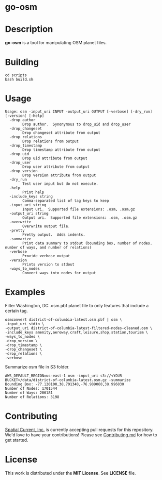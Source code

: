 # go-osm

# Description

**go-osm** is a tool for manipulating OSM planet files.

# Building

```
cd scripts
bash build.sh
```

# Usage

```
Usage: osm -input_uri INPUT -output_uri OUTPUT [-verbose] [-dry_run] [-version] [-help]
  -drop_author
    	Drop author.  Synonymous to drop_uid and drop_user
  -drop_changeset
    	Drop changeset attribute from output
  -drop_relations
    	Drop relations from output
  -drop_timestamp
    	Drop timestamp attribute from output
  -drop_uid
    	Drop uid attribute from output
  -drop_user
    	Drop user attribute from output
  -drop_version
    	Drop version attribute from output
  -dry_run
    	Test user input but do not execute.
  -help
    	Print help
  -include_keys string
    	Comma-separated list of tag keys to keep
  -input_uri string
    	Input uri.  Supported file extensions: .osm, .osm.gz
  -output_uri string
    	Output uri.  Supported file extensions: .osm, .osm.gz
  -overwrite
    	Overwrite output file.
  -pretty
    	Pretty output.  Adds indents.
  -summarize
    	Print data summary to stdout (bounding box, number of nodes, number of ways, and number of relations)
  -verbose
    	Provide verbose output
  -version
    	Prints version to stdout
  -ways_to_nodes
    	Convert ways into nodes for output
```

# Examples

Filter Washington, DC .osm.pbf planet file to only features that include a certain tag.

```shell
osmconvert district-of-columbia-latest.osm.pbf | osm \
-input_uri stdin \
-output_uri district-of-columbia-latest-filtered-nodes-cleaned.osm \
-include_keys amenity,aeroway,craft,leisure,shop,station,tourism \
-ways_to_nodes \
-drop_version \
-drop_timestamp \
-drop_changeset \
-drop_relations \
-verbose
```

Summarize osm file in S3 folder.

```shell
AWS_DEFAULT_REGION=us-east-1 osm -input_uri s3://<YOUR BUCKET>/data/district-of-columbia-latest.osm.gz -summarize
Bounding Box: -77.120100,38.791340,-76.909060,38.996030
Number of Nodes: 1701544
Number of Ways: 206181
Number of Relations: 3198
```

# Contributing

[Spatial Current, Inc.](https://spatialcurrent.io) is currently accepting pull requests for this repository.  We'd love to have your contributions!  Please see [Contributing.md](https://github.com/spatialcurrent/go-osm/blob/master/CONTRIBUTING.md) for how to get started.

# License

This work is distributed under the **MIT License**.  See **LICENSE** file.
